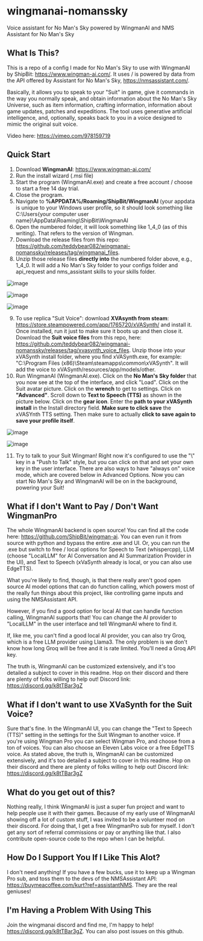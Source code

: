 # wingmanai-nomanssky
 Voice assistant for No Man's Sky powered by WingmanAI and NMS Assistant for No Man's Sky

## What Is This?
This is a repo of a config I made for No Man's Sky to use with WingmanAI by ShipBit: https://www.wingman-ai.com/.  It uses / is powered by data from the API offered by Assistant for No Man's Sky, https://nmsassistant.com/.

Basically, it allows you to speak to your "Suit" in game, give it commands in the way you normally speak, and obtain information about the No Man's Sky Universe, such as item information, crafting information, information about game updates, patches and expeditions.  The tool uses generative artificial intelligence, and, optionally, speaks back to you in a voice designed to mimic the original suit voice.

Video here: https://vimeo.com/978159719

## Quick Start

1. Download **WingmanAI**: https://www.wingman-ai.com/
2. Run the install wizard (.msi file)
3. Start the program (WingmanAI.exe) and create a free account / choose to start a free 14 day trial.
4. Close the program.
5. Navigate to **%APPDATA%/Roaming/ShipBit/WingmanAI** (your appdata is unique to your Windows user profile, so it should look something like C:\Users\{your computer user name}\AppData\Roaming\ShipBit\WingmanAI
6. Open the numbered folder, it will look something like 1_4_0 (as of this writing).  That refers to the version of Wingman.
7. Download the release files from this repo: https://github.com/teddybear082/wingmanai-nomanssky/releases/tag/wingmanai_files.
8. Unzip those release files **directly into** the numbered folder above, e.g., 1_4_0.  It will add a No Man's Sky folder to your configs folder and api_request and nms_assistant skills to your skills folder.

![image](https://github.com/teddybear082/wingmanai-nomanssky/assets/87204721/ca412c16-68a8-4f5f-b2c4-4e1d2c61d189)


![image](https://github.com/teddybear082/wingmanai-nomanssky/assets/87204721/1197d9c8-eb79-43f0-b7bc-4824351d432a)

![image](https://github.com/teddybear082/wingmanai-nomanssky/assets/87204721/96c79284-1b14-4683-9672-6eb8c85caec5)

9. To use replica "Suit Voice": download **XVAsynth from steam**: https://store.steampowered.com/app/1765720/xVASynth/ and install it.  Once installed, run it just to make sure it boots up and then close it.  Download the **Suit voice files** from this repo, here: https://github.com/teddybear082/wingmanai-nomanssky/releases/tag/xvasynth_voice_files.  Unzip those into your xVASynth install folder, where you find xVASynth.exe, for example: "C:\Program Files (x86)\Steam\steamapps\common\xVASynth".  It will add the voice to  xVASynth/resources/app/models/other.
10. Run WingmanAI (WingmanAI.exe).  Click on the **No Man's Sky folder** that you now see at the top of the interface, and click "Load".  Click on the Suit avatar picture.  Click on the **wrench** to get to settings.  Click on **"Advanced"**.  Scroll down to **Text to Speech (TTS)** as shown in the picture below. 
 Click on the **gear icon**.  Enter the **path to your xVASynth install** in the Install directory field.  **Make sure to click save** the xVASYnth TTS setting.  Then make sure to actually **click to save again to save your profile itself**.

![image](https://github.com/teddybear082/wingmanai-nomanssky/assets/87204721/56238c60-539a-46eb-bbf9-df2a00acf2d0)

![image](https://github.com/teddybear082/wingmanai-nomanssky/assets/87204721/44e81e2f-8e05-4731-a66e-9dd1f9d63b2f)

11. Try to talk to your Suit Wingman! Right now it's configured to use the "\\" key in a "Push to Talk" style, but you can click on that and set your own key in the user interface. There are also ways to have "always on" voice mode, which are covered below in Advanced Options.  Now you can start No Man's Sky and WingmanAI will be on in the background, powering your Suit!  


## What if I don't Want to Pay / Don't Want WingmanPro

The whole WingmanAI backend is open source!  You can find all the code here: https://github.com/ShipBit/wingman-ai.  You can even run it from source with python and bypass the entire .exe and UI.  Or, you can run the .exe but switch to free / local options for Speech to Text (whispercpp), LLM (choose "LocalLLM" for AI Conversation and AI Summarization Provider in the UI), and Text to Speech (xVaSynth already is local, or you can also use EdgeTTS).

What you're likely to find, though, is that there really aren't good open source AI model options that can do function calling, which powers most of the really fun things about this project, like controlling game inputs and using the NMSAssistant API.  

However, if you find a good option for local AI that can handle function calling, WingmanAI supports that!  You can change the AI provider to "LocalLLM" in the user interface and tell WingmanAI where to find it.

If, like me, you can't find a good local AI provider, you can also try Groq, which is a free LLM provider using Llama3.  The only problem is we don't know how long Groq will be free and it is rate limited. You'll need a Groq API key.

The truth is, WingmanAI can be customized extensively, and it's too detailed a subject to cover in this readme.  Hop on their discord and there are plenty of folks willing to help out!  Discord link: https://discord.gg/k8tTBar3gZ

## What if I don't want to use XVaSynth for the Suit Voice?

Sure that's fine.  In the WingmanAI UI, you can change the "Text to Speech (TTS)" setting in the settings for the Suit Wingman to another voice. If you're using Wingman Pro you can select Wingman Pro, and choose from a ton of voices.  You can also choose an Eleven Labs voice or a free EdgeTTS voice.  As stated above, the truth is, WingmanAI can be customized extensively, and it's too detailed a subject to cover in this readme.  Hop on their discord and there are plenty of folks willing to help out!  Discord link: https://discord.gg/k8tTBar3gZ

## What do you get out of this?

Nothing really, I think WingmanAI is just a super fun project and want to help people use it with their games.  Because of my early use of WingmanAI showing off a lot of custom stuff, I was invited to be a volunteer mod on their discord.  For doing that, I get a free WingmanPro sub for myself.  I don't get any sort of referral commissions or pay or anything like that.  I also contribute open-source code to the repo when I can be helpful.

## How Do I Support You If I Like This Alot?

I don't need anything! If you have a few bucks, use it to keep up a Wingman Pro sub, and toss them to the devs of the NMSAssistant API: https://buymeacoffee.com/kurt?ref=assistantNMS.  They are the real geniuses!

## I'm Having a Problem With Using This

Join the wingmanai discord and find me, I'm happy to help! https://discord.gg/k8tTBar3gZ.  You can also post issues on this github.
